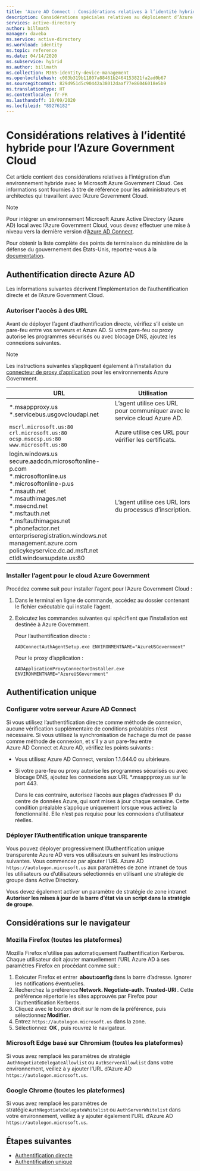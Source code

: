 ```yaml
---
title: 'Azure AD Connect : Considérations relatives à l’identité hybride pour l’Azure Government Cloud'
description: Considérations spéciales relatives au déploiement d’Azure AD Connect avec l’Azure Government Cloud.
services: active-directory
author: billmath
manager: daveba
ms.service: active-directory
ms.workload: identity
ms.topic: reference
ms.date: 04/14/2020
ms.subservice: hybrid
ms.author: billmath
ms.collection: M365-identity-device-management
ms.openlocfilehash: c083b319b11807a88461b2464153821fa2ad0b67
ms.sourcegitcommit: 829d951d5c90442a38012daaf77e86046018e5b9
ms.translationtype: HT
ms.contentlocale: fr-FR
ms.lasthandoff: 10/09/2020
ms.locfileid: "89276182"
---
```

# <a name="hybrid-identity-considerations-for-the-azure-government-cloud"></a>Considérations relatives à l’identité hybride pour l’Azure Government Cloud

Cet article contient des considérations relatives à l’intégration d’un environnement hybride avec le Microsoft Azure Government Cloud. Ces informations sont fournies à titre de référence pour les administrateurs et architectes qui travaillent avec l’Azure Government Cloud.

> [!NOTE]
> Pour intégrer un environnement Microsoft Azure Active Directory (Azure AD) local avec l’Azure Government Cloud, vous devez effectuer une mise à niveau vers la dernière version d’[Azure AD Connect](https://www.microsoft.com/download/details.aspx?id=47594).

Pour obtenir la liste complète des points de terminaison du ministère de la défense du gouvernement des États-Unis, reportez-vous à la [documentation](/office365/enterprise/office-365-u-s-government-dod-endpoints).

## <a name="azure-ad-pass-through-authentication"></a>Authentification directe Azure AD

Les informations suivantes décrivent l’implémentation de l’authentification directe et de l’Azure Government Cloud.

### <a name="allow-access-to-urls"></a>Autoriser l'accès à des URL

Avant de déployer l’agent d’authentification directe, vérifiez s’il existe un pare-feu entre vos serveurs et Azure AD. Si votre pare-feu ou proxy autorise les programmes sécurisés ou avec blocage DNS, ajoutez les connexions suivantes.

> [!NOTE]
> Les instructions suivantes s’appliquent également à l’installation du [connecteur de proxy d’application](https://aka.ms/whyappproxy) pour les environnements Azure Government.

|URL |Utilisation|
|-----|-----|
|&#42;.msappproxy.us</br>&#42;.servicebus.usgovcloudapi.net|L’agent utilise ces URL pour communiquer avec le service cloud Azure AD. |
|`mscrl.microsoft.us:80` </br>`crl.microsoft.us:80` </br>`ocsp.msocsp.us:80` </br>`www.microsoft.us:80`| Azure utilise ces URL pour vérifier les certificats.|
|login.windows.us </br>secure.aadcdn.microsoftonline-p.com </br>&#42;.microsoftonline.us </br>&#42;.microsoftonline-p.us </br>&#42;.msauth.net </br>&#42;.msauthimages.net </br>&#42;.msecnd.net</br>&#42;.msftauth.net </br>&#42;.msftauthimages.net</br>&#42;.phonefactor.net </br>enterpriseregistration.windows.net</br>management.azure.com </br>policykeyservice.dc.ad.msft.net</br>ctldl.windowsupdate.us:80| L’agent utilise ces URL lors du processus d’inscription.

### <a name="install-the-agent-for-the-azure-government-cloud"></a>Installer l’agent pour le cloud Azure Government

Procédez comme suit pour installer l’agent pour l’Azure Government Cloud :

1. Dans le terminal en ligne de commande, accédez au dossier contenant le fichier exécutable qui installe l’agent.
1. Exécutez les commandes suivantes qui spécifient que l’installation est destinée à Azure Government.

   Pour l’authentification directe :

   ```
   AADConnectAuthAgentSetup.exe ENVIRONMENTNAME="AzureUSGovernment"
   ```

   Pour le proxy d’application :

   ```
   AADApplicationProxyConnectorInstaller.exe ENVIRONMENTNAME="AzureUSGovernment" 
   ```

## <a name="single-sign-on"></a>Authentification unique

### <a name="set-up-your-azure-ad-connect-server"></a>Configurer votre serveur Azure AD Connect

Si vous utilisez l’authentification directe comme méthode de connexion, aucune vérification supplémentaire de conditions préalables n’est nécessaire. Si vous utilisez la synchronisation de hachage du mot de passe comme méthode de connexion, et s’il y a un pare-feu entre Azure AD Connect et Azure AD, vérifiez les points suivants :

- Vous utilisez Azure AD Connect, version 1.1.644.0 ou ultérieure.
- Si votre pare-feu ou proxy autorise les programmes sécurisés ou avec blocage DNS, ajoutez les connexions aux URL &#42;.msappproxy.us sur le port 443.

  Dans le cas contraire, autorisez l’accès aux plages d’adresses IP du centre de données Azure, qui sont mises à jour chaque semaine. Cette condition préalable s’applique uniquement lorsque vous activez la fonctionnalité. Elle n’est pas requise pour les connexions d’utilisateur réelles.

### <a name="roll-out-seamless-single-sign-on"></a>Déployer l’Authentification unique transparente

Vous pouvez déployer progressivement l’Authentification unique transparente Azure AD vers vos utilisateurs en suivant les instructions suivantes. Vous commencez par ajouter l’URL Azure AD `https://autologon.microsoft.us` aux paramètres de zone intranet de tous les utilisateurs ou d’utilisateurs sélectionnés en utilisant une stratégie de groupe dans Active Directory.

Vous devez également activer un paramètre de stratégie de zone intranet **Autoriser les mises à jour de la barre d’état via un script dans la stratégie de groupe**.

## <a name="browser-considerations"></a>Considérations sur le navigateur

### <a name="mozilla-firefox-all-platforms"></a>Mozilla Firefox (toutes les plateformes)

Mozilla Firefox n'utilise pas automatiquement l’authentification Kerberos. Chaque utilisateur doit ajouter manuellement l’URL Azure AD à ses paramètres Firefox en procédant comme suit :

1. Exécuter Firefox et entrer  **about:config** dans la barre d’adresse. Ignorer les notifications éventuelles.
1. Recherchez la préférence **Network. Negotiate-auth. Trusted-URI** . Cette préférence répertorie les sites approuvés par Firefox pour l’authentification Kerberos.
1. Cliquez avec le bouton droit sur le nom de la préférence, puis sélectionnez **Modifier**.
1. Entrez `https://autologon.microsoft.us` dans la zone.
1. Sélectionnez  **OK** , puis rouvrez le navigateur.

### <a name="microsoft-edge-based-on-chromium-all-platforms"></a>Microsoft Edge basé sur Chromium (toutes les plateformes)

Si vous avez remplacé les paramètres de stratégie  `AuthNegotiateDelegateAllowlist` ou `AuthServerAllowlist` dans votre environnement, veillez à y ajouter l’URL d’Azure AD `https://autologon.microsoft.us`.

### <a name="google-chrome-all-platforms"></a>Google Chrome (toutes les plateformes)

Si vous avez remplacé les paramètres de stratégie `AuthNegotiateDelegateWhitelist` ou `AuthServerWhitelist` dans votre environnement, veillez à y ajouter également l’URL d’Azure AD `https://autologon.microsoft.us`.

## <a name="next-steps"></a>Étapes suivantes

- [Authentification directe](how-to-connect-pta-quick-start.md#step-1-check-the-prerequisites)
- [Authentification unique](how-to-connect-sso-quick-start.md#step-1-check-the-prerequisites)